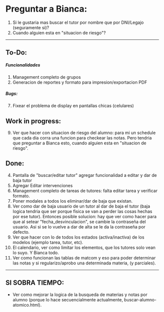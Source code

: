 # Preguntar a Bianca:
1. Si le gustaria mas buscar el tutor por nombre que por DNI/Legajo (seguramente si)?
2. Cuando alguien esta en "situacion de riesgo"?

---

## To-Do:
##### Funcionalidades
1. Management completo de grupos
2. Generacion de reportes y formato para impresion/exportacion PDF

##### Bugs:
7. Fixear el problema de display en pantallas chicas (celulares)

## Work in progress:
9. Ver que hacer con situacion de riesgo del alumno: para mi un schedule que cada dia corra una funcion para checkear las notas. Pero tendria que preguntar a Bianca esto, cuando alguien esta en "situacion de riesgo".

## Done:
4. Pantalla de "buscar/editar tutor" agregar funcionalidad a editar y dar de baja tutor
5. Agregar Editar intervenciones
3. Management completo de tareas de tutores: falta editar tarea y verificar formato.
6. Poner modales a todos los eliminar/dar de baja que existan.
9. Ver como dar de baja usuario de un tutor al dar de baja el tutor (baja logica tendria que ser porque fisica se van a perder las cosas hechas por ese tutor).
Entonces posible solucion: hay que ver como hacer para que al setear "fecha_desvinculacion", se cambie la contraseña del usuario. Asi si se lo vuelve a dar de alta se le da la contraseña por defecto.
9. Ver que hacer con lo de todos los estados (activa/inactiva) de los modelos (ejemplo tarea, tutor, etc).
10. El calendario, ver como limitar los elementos, que los tutores solo vean lo suyo. Y Bianca todo.
8. Ver como funcionan las tablas de matcom y eso para poder determinar las notas y si regularizo/aprobo una determinada materia, (y parciales).

--- 

## SI SOBRA TIEMPO:
-  Ver como mejorar la logica de la busqueda de materias y notas por alumno (porque lo hace secuencialmente actualmente, buscar-alumno-atomico.html).
